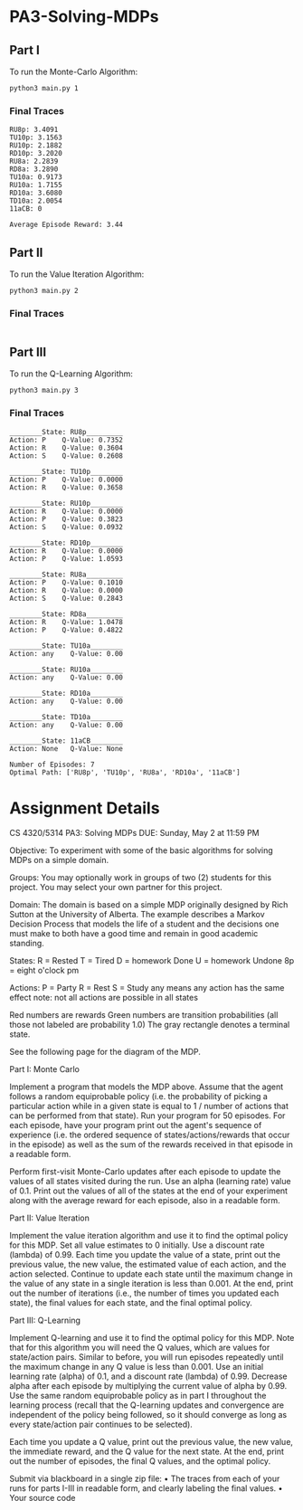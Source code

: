 # PA3-Solving-MDPs

## Part I
To run the Monte-Carlo Algorithm:
```
python3 main.py 1
```

### Final Traces
```
RU8p: 3.4091
TU10p: 3.1563
RU10p: 2.1882
RD10p: 3.2020
RU8a: 2.2839
RD8a: 3.2890
TU10a: 0.9173
RU10a: 1.7155
RD10a: 3.6080
TD10a: 2.0054
11aCB: 0

Average Episode Reward: 3.44
```

## Part II
To run the Value Iteration Algorithm:
```
python3 main.py 2
```

### Final Traces
```

```

## Part III

To run the Q-Learning Algorithm:
```
python3 main.py 3
```

### Final Traces
```
________State: RU8p_________
Action: P    Q-Value: 0.7352
Action: R    Q-Value: 0.3604
Action: S    Q-Value: 0.2608

________State: TU10p________
Action: P    Q-Value: 0.0000
Action: R    Q-Value: 0.3658

________State: RU10p________
Action: R    Q-Value: 0.0000
Action: P    Q-Value: 0.3823
Action: S    Q-Value: 0.0932

________State: RD10p________
Action: R    Q-Value: 0.0000
Action: P    Q-Value: 1.0593

________State: RU8a_________
Action: P    Q-Value: 0.1010
Action: R    Q-Value: 0.0000
Action: S    Q-Value: 0.2843

________State: RD8a_________
Action: R    Q-Value: 1.0478
Action: P    Q-Value: 0.4822

________State: TU10a________
Action: any    Q-Value: 0.00

________State: RU10a________
Action: any    Q-Value: 0.00

________State: RD10a________
Action: any    Q-Value: 0.00

________State: TD10a________
Action: any    Q-Value: 0.00

________State: 11aCB________
Action: None   Q-Value: None

Number of Episodes: 7
Optimal Path: ['RU8p', 'TU10p', 'RU8a', 'RD10a', '11aCB']
```

# Assignment Details

CS 4320/5314
PA3: Solving MDPs
DUE: Sunday, May 2 at 11:59 PM

Objective: To experiment with some of the basic algorithms for solving MDPs on a simple domain.  

Groups: You may optionally work in groups of two (2) students for this project. You may select your own partner for this project.

Domain: The domain is based on a simple MDP originally designed by Rich Sutton at the University of Alberta. The example describes a Markov Decision Process that models the life of a student and the decisions one must make to both have a good time and remain in good academic standing.

States:
R = Rested
T = Tired
D = homework Done
U = homework Undone
8p = eight o'clock pm

Actions:
P = Party
R = Rest
S = Study
any means any action has the same effect
note: not all actions are possible in all states

Red numbers are rewards
Green numbers are transition probabilities (all those not labeled are probability 1.0)
The gray rectangle denotes a terminal state.

See the following page for the diagram of the MDP. 
 




Part I: Monte Carlo 

Implement a program that models the MDP above. Assume that the agent follows a random equiprobable policy (i.e. the probability of picking a particular action while in a given state is equal to 1 / number of actions that can be performed from that state).  Run your program for 50 episodes. For each episode, have your program print out the agent's sequence of experience (i.e. the ordered sequence of states/actions/rewards that occur in the episode) as well as the sum of the rewards received in that episode in a readable form.

Perform first-visit Monte-Carlo updates after each episode to update the values of all states visited during the run.  Use an alpha (learning rate) value of 0.1.  Print out the values of all of the states at the end of your experiment along with the average reward for each episode, also in a readable form.

Part II: Value Iteration 

Implement the value iteration algorithm and use it to find the optimal policy for this MDP.  Set all value estimates to 0 initially. Use a discount rate (lambda) of 0.99. Each time you update the value of a state, print out the previous value, the new value, the estimated value of each action, and the action selected. Continue to update each state until the maximum change in the value of any state in a single iteration is less than 0.001.  At the end, print out the number of iterations (i.e., the number of times you updated each state), the final values for each state, and the final optimal policy. 

Part III: Q-Learning

Implement Q-learning and use it to find the optimal policy for this MDP.  Note that for this algorithm you will need the Q values, which are values for state/action pairs. Similar to before, you will run episodes repeatedly until the maximum change in any Q value is less than 0.001.  Use an initial learning rate (alpha) of 0.1, and a discount rate (lambda) of 0.99.  Decrease alpha after each episode by multiplying the current value of alpha by 0.99. Use the same random equiprobable policy as in part I throughout the learning process (recall that the Q-learning updates and convergence are independent of the policy being followed, so it should converge as long as every state/action pair continues to be selected). 

Each time you update a Q value, print out the previous value, the new value, the immediate reward, and the Q value for the next state.  At the end, print out the number of episodes, the final Q values, and the optimal policy.  

Submit via blackboard in a single zip file: 
•	The traces from each of your runs for parts I-III in readable form, and clearly labeling the final values.
•	Your source code 
